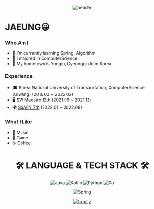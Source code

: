 
<div align="center">
  
![header](https://capsule-render.vercel.app/api?type=waving&&height=200&section=header&text=LeeJaeUng&fontSize=70&color=timeGradient&fontAlign=70&fontAlignY=40)
  
</div>

# JAEUNG😀
### Who Am I
- 🌱 I’m currently learning Spring, Algorithm
- 🥇 I majored in ComputerScience
- 🚅 My hometown is Yongin, Gyeonggi-do in Korea

### Experience
- 🎓 Korea National University of Transportation, ComputerScience (Uiwang) (2016.03 ~ 2022.02)
- 🖥 [SW Maestro 12th](https://www.swmaestro.org/sw/main/main.do) (2021.06 ~ 2021.12)
- 🌍 [SSAFY 7th](https://www.ssafy.com/ksp/jsp/swp/swpMain.jsp) (2022.01 ~ 2022.08)

### What I Like
- 🎵 Music
- 🔵 Game
- ☕ Coffee

<div align="center">
  
  
  
# 🛠 LANGUAGE &  TECH STACK 🛠

![Java](https://img.shields.io/badge/java-%23ED8B00.svg?style=for-the-badge&logo=java&logoColor=white)
![Kotlin](https://img.shields.io/badge/kotlin-%23a030e9.svg?style=for-the-badge&logo=java&logoColor=white)
![Python](https://img.shields.io/badge/python-3670A0?style=for-the-badge&logo=python&logoColor=ffdd54)
![Go](https://img.shields.io/badge/Go-00ADD8?style=for-the-badge&logo=Go&logoColor=white)

  
![Spring](https://img.shields.io/badge/spring-%236DB33F.svg?style=for-the-badge&logo=springboot&logoColor=white)

  
[![trophy](https://github-profile-trophy.vercel.app/?username=QuiD-0&theme=onedark&column=-1&rank=-C)](https://github.com/ryo-ma/github-profile-trophy)
<!-- [![Top Langs](https://github-readme-stats.vercel.app/api/top-langs/?username=quid-0&layout=compact)](https://github.com/anuraghazra/github-readme-stats) -->
</div>



   
